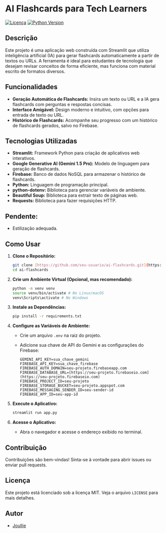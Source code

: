 # AI Flashcards para Tech Learners

[![Licença](https://img.shields.io/badge/licença-MIT-blue.svg)](LICENSE)
[![Python Version](https://img.shields.io/badge/python-3.8+-blue.svg)](https://www.python.org/downloads/)

## Descrição

Este projeto é uma aplicação web construída com Streamlit que utiliza inteligência artificial (IA) para gerar flashcards automaticamente a partir de textos ou URLs. A ferramenta é ideal para estudantes de tecnologia que desejam revisar conceitos de forma eficiente, mas funciona com material escrito de formatos diversos.

## Funcionalidades

-   **Geração Automática de Flashcards:** Insira um texto ou URL e a IA gera flashcards com perguntas e respostas concisas.
-   **Interface Amigável:** Design moderno e intuitivo, com opções para entrada de texto ou URL.
-   **Histórico de Flashcards:** Acompanhe seu progresso com um histórico de flashcards gerados, salvo no Firebase.

## Tecnologias Utilizadas

-   **Streamlit:** Framework Python para criação de aplicativos web interativos.
-   **Google Generative AI (Gemini 1.5 Pro):** Modelo de linguagem para geração de flashcards.
-   **Firebase:** Banco de dados NoSQL para armazenar o histórico de flashcards.
-   **Python:** Linguagem de programação principal.
-   **python-dotenv:** Biblioteca para gerenciar variáveis de ambiente.
-   **Beautiful Soup:** Biblioteca para extrair texto de páginas web.
-   **Requests:** Biblioteca para fazer requisições HTTP.

## Pendente:

- Estilização adequada.

## Como Usar

1.  **Clone o Repositório:**

    ```bash
    git clone [https://github.com/seu-usuario/ai-flashcards.git](https://github.com/seu-usuario/ai-flashcards.git)
    cd ai-flashcards
    ```

2.  **Crie um Ambiente Virtual (Opcional, mas recomendado):**

    ```bash
    python -m venv venv
    source venv/bin/activate # No Linux/macOS
    venv\Scripts\activate # No Windows
    ```

3.  **Instale as Dependências:**

    ```bash
    pip install -r requirements.txt
    ```

4.  **Configure as Variáveis de Ambiente:**

    * Crie um arquivo `.env` na raiz do projeto.
    * Adicione sua chave de API do Gemini e as configurações do Firebase:

        ```
        GEMINI_API_KEY=sua_chave_gemini
        FIREBASE_API_KEY=sua_chave_firebase
        FIREBASE_AUTH_DOMAIN=seu-projeto.firebaseapp.com
        FIREBASE_DATABASE_URL=[https://seu-projeto.firebaseio.com](https://seu-projeto.firebaseio.com)
        FIREBASE_PROJECT_ID=seu-projeto
        FIREBASE_STORAGE_BUCKET=seu-projeto.appspot.com
        FIREBASE_MESSAGING_SENDER_ID=seu-sender-id
        FIREBASE_APP_ID=seu-app-id
        ```

5.  **Execute o Aplicativo:**

    ```bash
    streamlit run app.py
    ```

6.  **Acesse o Aplicativo:**

    * Abra o navegador e acesse o endereço exibido no terminal.

## Contribuição

Contribuições são bem-vindas! Sinta-se à vontade para abrir issues ou enviar pull requests.

## Licença

Este projeto está licenciado sob a licença MIT. Veja o arquivo `LICENSE` para mais detalhes.

## Autor

-   [Joullie](https://github.com/Joullie)
